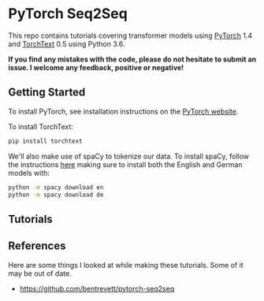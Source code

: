 # PyTorch Seq2Seq

This repo contains tutorials covering transformer models using [PyTorch](https://github.com/pytorch/pytorch) 1.4 and [TorchText](https://github.com/pytorch/text) 0.5 using Python 3.6.

**If you find any mistakes with the code, please do not hesitate to submit an issue. I welcome any feedback, positive or negative!**

## Getting Started

To install PyTorch, see installation instructions on the [PyTorch website](pytorch.org).

To install TorchText:

``` bash
pip install torchtext
```

We'll also make use of spaCy to tokenize our data. To install spaCy, follow the instructions [here](https://spacy.io/usage/) making sure to install both the English and German models with:

``` bash
python -m spacy download en
python -m spacy download de
```

## Tutorials


## References

Here are some things I looked at while making these tutorials. Some of it may be out of date.

- https://github.com/bentrevett/pytorch-seq2seq
